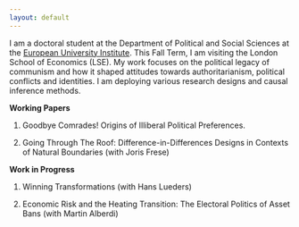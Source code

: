 ```yaml
---
layout: default
---
```


I am a doctoral student at the Department of Political and Social Sciences at the [European University Institute](https://www.eui.eu/en/academic-units/political-and-social-sciences). This Fall Term, I am visiting the London School of Economics (LSE). My work focuses on the political legacy of communism and how it shaped attitudes towards authoritarianism, political conflicts and identities. I am deploying various research designs and causal inference methods. 

**Working Papers**  

1. Goodbye Comrades! Origins of Illiberal Political Preferences.

2. Going Through The Roof: Difference-in-Differences Designs in Contexts of Natural Boundaries (with Joris Frese)


**Work in Progress**

1. Winning Transformations (with Hans Lueders)

2. Economic Risk and the Heating Transition: The Electoral Politics of Asset Bans (with Martin Alberdi)
